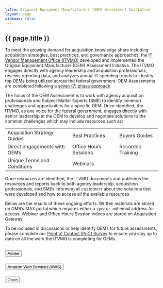 ```yaml
---
title: Original Equipment Manufacturers (OEM) Assessment Initiative
layout: page
sidenav: false
---
```


<section id="itvmo-oem" class="grid-container border-bottom border-gray-30 padding-left-0 padding-right-1">
<h1 class="margin-top-0">{{ page.title }}</h1>
<div class="margin-bottom-2">

<p>
To meet the growing demand for acquisition knowledge share including acquisition strategies, best practices, and governance approaches, the <a target="_blank" rel="noreferrer noopener" href="https://itvmo.gsa.gov/about/">IT Vendor Management Office (ITVMO)</a> developed and implemented the Original Equipment Manufacturer (OEM) Assessment Initiative.  The ITVMO engages directly with agency leadership and acquisition professionals, reviews reporting data, and analyzes annual IT spending trends to identify top OEMs being utilized across the federal government.  OEM Assessments are completed following a <a target="_blank" rel="noreferrer noopener" href="https://drive.google.com/file/d/1OeVIOgixP0g30tJw0y2CW8OEjWeDagBu">seven (7) phase approach</a>.
</p>
<p>
The focus of the OEM Assessment is to work with agency acquisition professionals and Subject Matter Experts (SME) to identify common challenges and opportunities for a specific OEM.  Once identified, the ITVMO, as one voice for the federal government, engages directly with senior leadership at the OEM to develop and negotiate solutions to the common challenges which may include resources such as:

<table id="oem-table">
  <tr>
    <td>Acquisition Strategy Guides</td>
    <td>Best Practices</td>
    <td>Buyers Guides</td>
  </tr>
  <tr>
    <td>Direct engagements with OEMs</td>
    <td>Office Hours Sessions</td>
    <td>Recorded Training</td>
  </tr>
  <tr>
    <td>Unique Terms and Conditions</td>
    <td>Webinars</td>
  </tr>
</table>
</p>
<p>
Once resources are identified, the ITVMO documents and publishes the resources and reports back to both agency leadership, acquisition professionals, and SMEs informing all customers about the solutions that were developed and how to access all the available resources. 
</p>
<p>
Below are the results of these ongoing efforts.  Written materials are stored on OMB’s MAX portal which requires either a .gov or .mil email address for access.  Webinar and Office Hours Session videos are stored on Acquisition Gateway.
</p>
<p>
To be included in discussions or help identify OEMs for future assessments, please complete our <a target="_blank" rel="noreferrer noopener" href="https://app.smartsheetgov.com/b/form/f642f814dd6f4a3285b06b95fb8e4a7a">Point of Contact (PoC) Survey</a> to ensure you stay up to date on all the work the ITVMO is completing for OEMs.
</p>

</div>

<div class="usa-accordion">
<h2></h2>
      <h3 class="usa-accordion__heading">
        <button class="usa-accordion__button" aria-expanded="false" aria-controls="b-a1">
          Adobe
        </button>
      </h3>
      <div id="b-a1" class="usa-accordion__content" hidden="">
      <div>
            <div>
              <p>
                In 2021, the ITVMO began evaluating Adobe through the OEM Assessment Process.  As a result of the Assessment, the ITVMO identified common challenges for Federal agencies focused on a perceived lack of support from Adobe in supporting Federal Agencies with sufficient explanations on how to leverage the Adobe products best suited for their unique environments.
              </p>
              <p>
                The ITVMO has reengaged with Adobe as of February 2023, and will continue to seek solutions and provide updates to previously identified challenges, as well as document and begin discussions on any new issues that the agency community identifies. 
              </p>
              <p>
                Information, resources, and trainings as a result of the Assessment and ongoing engagements can be found below.
              </p>
            </div>
              <div class="grid-row">
                <div class="tablet:grid-col">
                  <div class="bg-primary-lighter padding-105">
                    <h4 class="margin-0">Assessment Information</h4>
                  </div>
                  <ul>
                    <li><a target="_blank" rel="noreferrer noopener" href="https://community.max.gov/download/attachments/2314102898/Adobe%20-%20Challenges%20and%20Proposed%20Resolutions%20Overview.pdf?api=v2">Agency Challenges & Proposed Solutions</a></li>
                    <li><a target="_blank" rel="noreferrer noopener" href="https://community.max.gov/download/attachments/2314102898/Adobe%20-%20Vendor%20Assessment%20Summary.pdf?api=v2">OEM Assessment Summary</a></li>
                    <li><a target="_blank" rel="noreferrer noopener" href="https://community.max.gov/download/attachments/2314102898/Adobe%20-%20Executive%20Memo%20-%20OEM%20Assessment%20Closeout.pdf?api=v2">Executive Close Out Memo</a></li>
                    <li><a target="_blank" rel="noreferrer noopener" href="https://community.max.gov/download/attachments/2314102898/Adobe%20-%20Vendor%20Assessment%20Closeout.pdf?api=v2">Close Out Flyer</a></li>
                  </ul>
                </div>
                <div class="tablet:grid-col">
                  <div class="bg-primary-lighter padding-105">
                    <h4 class="margin-0">Educational Videos</h4>
                  </div>
                  <ul>
                    <li><i>Coming Soon</i></li>
                  </ul>
                </div>
                <div class="tablet:grid-col">
                  <div class="bg-primary-lighter padding-105">
                    <h4 class="margin-0">Resources</h4>
                  </div>
                  <ul>
                    <li><a target="_blank" rel="noreferrer noopener" href="https://community.max.gov/download/attachments/2314102898/Adobe%20-%20Modernize%20the%20Mission%20of%20Government.pdf?api=v2">Adobe Presentation:  Modernizing the Mission of the Government</a></li>
                    <li><a target="_blank" rel="noreferrer noopener" href="https://community.max.gov/download/attachments/2314102898/Adobe%20-%20Vendor%20Assessment%20Guide.pdf?api=v2">Vendor Assessment Guide</a></li>
                  </ul>
                </div>
              </div>
      </div>
      </div>
      <h3 class="usa-accordion__heading">
        <button class="usa-accordion__button" aria-expanded="false" aria-controls="b-a2">
          Amazon Web Services (AWS)
        </button>
      </h3>
      <div id="b-a2" class="usa-accordion__content" hidden="">
      <div>
            <div>
            <p>
            In August 2021, the ITVMO began evaluating AWS through the OEM Assessment Process. As a result of the Assessment, the ITVMO identified common challenges for Federal agencies focused on monitoring and managing consumption and improved invoice management.  
            </p>
            <p>
              Information, resources, and trainings as a result of the Assessment and ongoing engagements can be found below.
            </p>
              <div class="grid-row">
                <div class="tablet:grid-col">
                  <div class="bg-primary-lighter padding-105">
                    <h4 class="margin-0">Assessment Information</h4>
                  </div>
                  <ul>
                    <li><a target="_blank" rel="noreferrer noopener" href="https://community.max.gov/download/attachments/2314102898/AWS%20-%20Challenges%20and%20Proposed%20Resolutions%20Overview.pdf?api=v2">Agency Challenges & Proposed Solutions</a></li>
                    <li><a target="_blank" rel="noreferrer noopener" href="https://community.max.gov/download/attachments/2314102898/AWS%20-%20Vendor%20Assessment%20Summary.pdf?api=v2">OEM Assessment Summary</a></li>
                    <li><a target="_blank" rel="noreferrer noopener" href="https://community.max.gov/download/attachments/2314102898/AWS%20-%20Executive%20Memo%20-%20OEM%20Assessment%20Closeout.pdf?api=v2">Executive Close Out Memo</a></li>
                    <li><a target="_blank" rel="noreferrer noopener" href="https://community.max.gov/download/attachments/2314102898/AWS%20-%20OEM%20Assessment%20Close-Out%20Summary.pdf?api=v2">Close Out Flyer</a></li>
                  </ul>
                </div>
                <div class="tablet:grid-col">
                  <div class="bg-primary-lighter padding-105">
                    <h4 class="margin-0">Educational Videos</h4>
                  </div>
                  <ul>
                    <li>Webinar - Acquisition Best Practices - <i>Coming Soon</i></li>
                    <li>Office Hours Session 1 - Best Practices Guidance - <i>Coming Soon</i></li>
                    <li>Office Hours Session 2 - Management and Vendor Guidance - <i>Coming Soon</i></li>
                  </ul>
                </div>
                <div class="tablet:grid-col">
                  <div class="bg-primary-lighter padding-105">
                    <h4 class="margin-0">Resources</h4>
                  </div>
                  <ul>
                    <li><a target="_blank" rel="noreferrer noopener" href="https://community.max.gov/download/attachments/2314102898/AWS%20-%20Acquisition%20Best%20Practices.pdf?api=v2">Acquisition Best Practices</a></li>
                    <li><a target="_blank" rel="noreferrer noopener" href="https://community.max.gov/download/attachments/2314102898/AWS%20-%20Acquisitions%20Guide.pdf?api=v2">Acquisitions Guide</a></li>
                  </ul>
                </div>
            </div>
          </div>
      </div>
      </div>
            <h3 class="usa-accordion__heading">
        <button class="usa-accordion__button" aria-expanded="false" aria-controls="b-a3">
          Cisco
        </button>
      </h3>
      <div id="b-a3" class="usa-accordion__content" hidden="">
      <div>
            <div>
              <p>
              In August 2022, the ITVMO began evaluating Cisco through the OEM Assessment Process. As a result of the Assessment, the ITVMO identified common challenges for Federal agencies focused on price escalation and budget planning, license management, end user license agreement confusion, and extended lead times for hardware.
              </p>
              <p>
              Information, resources, and trainings as a result of the Assessment and ongoing engagements can be found below.
              </p>

              <div class="grid-row">
                <div class="tablet:grid-col">
                  <div class="bg-primary-lighter padding-105">
                    <h4 class="margin-0">Assessment Information</h4>
                  </div>
                  <ul>
                    <li><a target="_blank" rel="noreferrer noopener" href="https://community.max.gov/download/attachments/2314102898/Cisco%20-%20Challenges%20and%20Proposed%20Resolutions%20Overview.pdf?api=v2">Agency Challenges & Proposed Solutions</a></li>
                    <li>Executive Close Out Memo - <i>Coming Soon</i></li>
                    <li>Close Out Flyer - <i>Coming Soon</i></li>
                  </ul>
                </div>
                <div class="tablet:grid-col">
                  <div class="bg-primary-lighter padding-105">
                    <h4 class="margin-0">Educational Videos</h4>
                  </div>
                  <ul>
                    <li><i>Coming Soon</i></li>
                  </ul>
                </div>
                <div class="tablet:grid-col">
                  <div class="bg-primary-lighter padding-105">
                    <h4 class="margin-0">Resources</h4>
                  </div>
                  <ul>
                    <li><i>Coming Soon</i></li>
                  </ul>
                </div>
              </div>
            </div>
      </div>
      </div>

      <h3 class="usa-accordion__heading">
        <button class="usa-accordion__button" aria-expanded="false" aria-controls="b-a4">
          Microsoft
        </button>
      </h3>
      <div id="b-a4" class="usa-accordion__content" hidden="">
      <div>
            <div>
              <p>
                In July 2021, the ITVMO began a deep dive of Microsoft to support Agencies with specific procurement issues including transitioning from G3 to G5, negotiating terms and conditions, and contract lifecycle management.  
              </p>
              <p>
                In July 2022, the ITVMO began evaluating Microsoft through the OEM Assessment Process.  As a result of the Assessment, the ITVMO identified common challenges for Federal agencies focused on standard terms and conditions, consumption management, extended audit logging concessions, and annual budget forecasting support.  
              </p>
              <p>
                Information, resources, and trainings as a result of the Assessment and ongoing engagements can be found below.
              </p>
            </div>

              <div class="grid-row">
                <div class="tablet:grid-col">
                  <div class="bg-primary-lighter padding-105">
                    <h4 class="margin-0">Assessment Information</h4>
                  </div>
                  <ul>
                    <li><a target="_blank" rel="noreferrer noopener" href="https://community.max.gov/download/attachments/2314102898/Microsoft%20-%20Challenges%20and%20Proposed%20Resolutions%20Overview.pdf?api=v2">Agency Challenges & Proposed Solutions</a></li>
                    <li>OEM Assessment Summary -<br> <i>Coming Soon</i></li>
                    <li>Executive Close Out Memo -<br> <i>Coming Soon</i></li>
                    <li>Close Out Flyer -<br> <i>Coming Soon</i></li>
                  </ul>
                </div>
                <div class="tablet:grid-col">
                  <div class="bg-primary-lighter padding-105">
                    <h4 class="margin-0">Educational Videos</h4>
                  </div>
                  <ul>
                    <li><a target="_blank" rel="noreferrer noopener" href="https://community.max.gov/download/attachments/2204974006/Microsoft%20Training%201%20Negotiating%20Terms%20and%20Conditions_20210914.pptx?api=v2">Webinar 1: Negotiating Terms and Conditions</a></li>
                    <li><a target="_blank" rel="noreferrer noopener" href="https://community.max.gov/download/attachments/2204974006/Microsoft%20Training%202%20Infrastructure%20and%20Security%20Management_20210923.pptx?api=v2">Webinar 2: Infrastructure and Security Management</a></li>
                    <li><a target="_blank" rel="noreferrer noopener" href="https://community.max.gov/download/attachments/2204974006/Microsoft%20Training%203%20IT%20Contract%20Lifecyle%20Management_20210928.pptx?api=v2">Webinar 3: IT Contract Lifecycle Management</a></li>
                  </ul>
                </div>
                <div class="tablet:grid-col">
                  <div class="bg-primary-lighter padding-105">
                    <h4 class="margin-0">Resources</h4>
                  </div>
                  <ul>
                    <li><a target="_blank" rel="noreferrer noopener" href="https://community.max.gov/download/attachments/2314102898/Microsoft%20-%20G5%20Transition%20Guide.pdf?api=v2">G5 Transition Guide</a></li>
                    <li><a target="_blank" rel="noreferrer noopener" href="https://community.max.gov/download/attachments/2314102898/Microsoft%20-%20Session%201%20-%20Negotiation%20Terms%20and%20Conditions.pdf?api=v2">Session 1:  Negotiating Terms and Conditions</a></li>
                    <li><a target="_blank" rel="noreferrer noopener" href="https://community.max.gov/download/attachments/2314102898/Microsoft%20-%20Session%202%20-%20Infrastructure%20and%20Security%20Management.pdf?api=v2">Session 2:  Infrastructure and Security Management</a></li>
                    <li><a target="_blank" rel="noreferrer noopener" href="https://community.max.gov/download/attachments/2314102898/Microsoft%20-%20Session%203%20-%20IT%20Contract%20Lifecyle%20Management.pdf?api=v2">Session 3:  IT Contract Lifecycle Management</a></li>
                  </ul>
                </div>
              </div>

      </div>
      </div>

      <h3 class="usa-accordion__heading">
        <button class="usa-accordion__button" aria-expanded="false" aria-controls="b-a5">
          Oracle
        </button>
      </h3>
      <div id="b-a5" class="usa-accordion__content" hidden="">
      <div>
            <div>
              <p>
                In May 2021, the ITVMO began evaluating Adobe through the OEM Assessment Process.  As a result of the Assessment, the ITVMO identified common challenges for Federal agencies focused certification and audit clauses, price holds, maintenance and support caps, and virtualization.
              </p>
              <p>
                The ITVMO has reengaged with Oracle as of February 2023, and will continue to seek solutions and provide updates to previously identified challenges, as well as document and begin discussions on any new issues that the agency community identifies. 
              </p>
              <p>
                Information, resources, and trainings as a result of the Assessment and ongoing engagements can be found below.
              </p>
              <div class="grid-row">
                <div class="tablet:grid-col">
                  <div class="bg-primary-lighter padding-105">
                    <h4 class="margin-0">Assessment Information</h4>
                  </div>
                  <ul>
                    <li><a target="_blank" rel="noreferrer noopener" href="https://community.max.gov/download/attachments/2314102898/Oracle%20-%20Challenges%20and%20Proposed%20Resolutions%20Overview.pdf?api=v2">Agency Challenges & Proposed Solutions</a></li>
                    <li>OEM Assessment Summary -<br> <i>Coming Soon</i></li>
                    <li>Executive Close Out Memo -<br> <i>Coming Soon</i></li>
                    <li>Close Out Flyer -<br> <i>Coming Soon</i></li>
                  </ul>
                </div>
                <div class="tablet:grid-col">
                  <div class="bg-primary-lighter padding-105">
                    <h4 class="margin-0">Educational Videos</h4>
                  </div>
                  <ul>
                    <li><i>Coming Soon</i></li>
                  </ul>
                </div>
                <div class="tablet:grid-col">
                  <div class="bg-primary-lighter padding-105">
                    <h4 class="margin-0">Resources</h4>
                  </div>
                  <ul>
                    <li><a target="_blank" rel="noreferrer noopener" href="https://community.max.gov/download/attachments/2314102898/Oracle%20-%20Vendor%20Assessment%20Playbook.pdf?api=v2">Oracle Vendor Assessment Playbook</a></li>
                  </ul>
                </div>
              </div>

            </div>
      </div>
      </div>
      <h3 class="usa-accordion__heading">
        <button class="usa-accordion__button" aria-expanded="false" aria-controls="b-a6">
          Salesforce
        </button>
      </h3>
      <div id="b-a6" class="usa-accordion__content" hidden="">
      <div>
            <div>
              <p>
                In September 2022, the ITVMO began evaluating Salesforce through the OEM Assessment Process. As a result of the Assessment, the ITVMO identified common challenges for Federal agencies focused on inconsistent product codes, migrating licensing models, and lock-in pricing.
              </p>
              <p>
                Information, resources, and trainings as a result of the Assessment and ongoing engagements can be found below.
              </p>
              <div class="grid-row">
                <div class="tablet:grid-col">
                  <div class="bg-primary-lighter padding-105">
                    <h4 class="margin-0">Assessment Information</h4>
                  </div>
                  <ul>
                    <li>Agency Challenges & Proposed Solutions - <i>Coming Soon</i></li>
                    <li>Executive Close Out Memo -<br> <i>Coming Soon</i></li>
                    <li>Close Out Flyer - <i>Coming Soon</i></li>
                  </ul>
                </div>
                <div class="tablet:grid-col">
                  <div class="bg-primary-lighter padding-105">
                    <h4 class="margin-0">Educational Videos</h4>
                  </div>
                  <ul>
                    <li><i>Coming Soon</i></li>
                  </ul>
                </div>
                <div class="tablet:grid-col">
                  <div class="bg-primary-lighter padding-105">
                    <h4 class="margin-0">Resources</h4>
                  </div>
                  <ul>
                    <li><i>Coming Soon</i></li>
                  </ul>
                </div>
              </div>

            </div>
      </div>
      </div>
      <h3 class="usa-accordion__heading">
        <button class="usa-accordion__button" aria-expanded="false" aria-controls="b-a7">
          ServiceNow
        </button>
      </h3>
      <div id="b-a7" class="usa-accordion__content" hidden="">
      <div>
            <div>
              <p>
                In February 2022, the ITVMO began evaluating ServiceNow through the OEM Assessment Process. As a result of the Assessment, the ITVMO identified common challenges for Federal agencies focused on best practices and operations and maintenance.  
              </p>
              <p>
                Information, resources, and trainings as a result of the Assessment and ongoing engagements can be found below.
              </p>
              <div class="grid-row">
                <div class="tablet:grid-col">
                  <div class="bg-primary-lighter padding-105">
                    <h4 class="margin-0">Assessment Information</h4>
                  </div>
                  <ul>
                    <li><a target="_blank" rel="noreferrer noopener" href="https://community.max.gov/download/attachments/2314102898/ServiceNow%20-%20Challenges%20and%20Proposed%20Resolutions%20Overview.pdf?api=v2">Agency Challenges & Proposed Solutions</a></li>
                    <li><a target="_blank" rel="noreferrer noopener" href="https://community.max.gov/download/attachments/2314102898/ServiceNow%20-%20Executive%20Memo%20-%20Assessment%20Closeout.pdf?api=v2">Executive Close Out Memo</a></li>
                    <li><a target="_blank" rel="noreferrer noopener" href="https://community.max.gov/download/attachments/2314102898/ServiceNow%20-%20Assessment%20Close-Out%20Summary.pdf?api=v2">Close Out Flyer</a></li>
                  </ul>
                </div>
                <div class="tablet:grid-col">
                  <div class="bg-primary-lighter padding-105">
                    <h4 class="margin-0">Educational Videos</h4>
                  </div>
                  <ul>
                    <li><a target="_blank" rel="noreferrer noopener" href="https://hallways.cap.gsa.gov/app/#/gateway/it-acquisition-university/148044/servicenow-webinar-1">Webinar 1: Introduction to ServiceNow, Strategy, and Implementation Approaches</a></li>
                    <li><a target="_blank" rel="noreferrer noopener" href="https://hallways.cap.gsa.gov/app/#/gateway/it-acquisition-university/148045/servicenow-webinar-2">Webinar 2: Operating and Maintaining the ServiceNow Platform</a></li>
                    <li><a target="_blank" rel="noreferrer noopener" href="https://hallways.cap.gsa.gov/app/#/gateway/it-acquisition-university/148046/servicenow-webinar-3">Webinar 3: Roadmap Part 1</a></li>
                    <li><a target="_blank" rel="noreferrer noopener" href="https://hallways.cap.gsa.gov/app/#/gateway/it-acquisition-university/148047/servicenow-webinar-4">Webinar 4: Roadmap Part 2</a></li>
                    <li><a target="_blank" rel="noreferrer noopener" href="https://vimeo.com/gsavisualcommunications/review/801300432/4ac0f0841e">Webinar 5: Implementing a Citizen Development Program</a></li>
                    <li><a target="_blank" rel="noreferrer noopener" href="https://vimeo.com/gsavisualcommunications/review/801300403/10b41cd269">Webinar 6: Understanding the Licensing Model and Pricing Framework</a></li>
                  </ul>
                </div>
                <div class="tablet:grid-col">
                  <div class="bg-primary-lighter padding-105">
                    <h4 class="margin-0">Resources</h4>
                  </div>
                  <ul>
                    <li>ServiceNow Acquisition Playbook- <i>Coming Soon</i></li>
                    <li><a target="_blank" rel="noreferrer noopener" href="https://community.max.gov/download/attachments/2314102898/ServiceNow%20-%20Introduction%20to%20ServiceNow.pdf?api=v2">Introduction to ServiceNow, Strategy, and Implementation Approaches</a></li>
                    <li><a target="_blank" rel="noreferrer noopener" href="https://community.max.gov/download/attachments/2314102898/ServiceNow%20-%20Operating%20and%20Maintaining%20the%20ServiceNow%20Platform.pdf?api=v2">Operating and Maintaining the ServiceNow Platform</a></li>
                    <li><a target="_blank" rel="noreferrer noopener" href="https://community.max.gov/download/attachments/2314102898/ServiceNow%20-%20Technology%20Roadmap%20Part%201.pdf?api=v2">Roadmap Part 1</a></li>
                    <li><a target="_blank" rel="noreferrer noopener" href="https://community.max.gov/download/attachments/2314102898/ServiceNow%20-%20Technology%20Roadmap%20Part%202.pdf?api=v2">Roadmap Part 2</a></li>
                    <li><a target="_blank" rel="noreferrer noopener" href="https://community.max.gov/download/attachments/2314102898/ServiceNow%20-%20Implementing%20a%20Citizen%20Development%20Program.pdf?api=v2">Implementing a Citizen Development Program</a></li>
                    <li><a target="_blank" rel="noreferrer noopener" href="https://community.max.gov/download/attachments/2314102898/ServiceNow%20-%20Licensing%20Model%20and%20Pricing%20Framework.pdf?api=v2">Understanding the Licensing Model and Pricing Framework</a></li>
                  </ul>
                </div>
              </div>

            </div>
      </div>
      </div>





</div>
</section>
